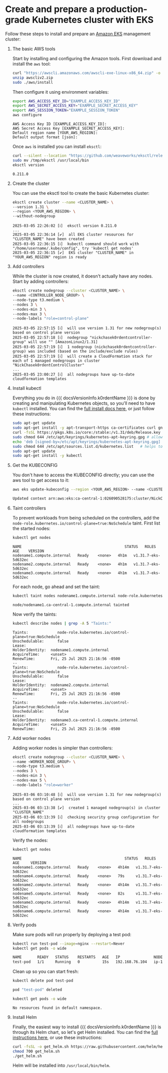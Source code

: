 # Create and prepare a production-grade Kubernetes cluster with EKS

Follow these steps to install and prepare an [Amazon EKS](https://ca-central-1.console.aws.amazon.com/eks/clusters) management cluster:

1. The basic AWS tools

     Start by installing and configuring the Amazon tools. First download and install the `aws` tool:

     ```bash
     curl "https://awscli.amazonaws.com/awscli-exe-linux-x86_64.zip" -o "awscliv2.zip"
     unzip awscliv2.zip
     sudo ./aws/install
     ```
     Then configure it using environment variables:

     ```bash
     export AWS_ACCESS_KEY_ID="EXAMPLE_ACCESS_KEY_ID"
     export AWS_SECRET_ACCESS_KEY="EXAMPLE_SECRET_ACCESS_KEY"
     export AWS_SESSION_TOKEN="EXAMPLE_SESSION_TOKEN"
     aws configure
     ```
     ```console
     AWS Access Key ID [EXAMPLE_ACCESS_KEY_ID]:
     AWS Secret Access Key [EXAMPLE_SECRET_ACCESS_KEY]:
     Default region name [YOUR_AWS_REGION]:
     Default output format [json]:
     ```
     Once `aws` is installed you can install `eksctl`:

     ```bash
     curl --silent --location "https://github.com/weaveworks/eksctl/releases/latest/download/eksctl_Linux_amd64.tar.gz" | tar xz -C /tmp
     sudo mv /tmp/eksctl /usr/local/bin
     eksctl version
     ```
     ```console
     0.211.0
     ```

1. Create the cluster

    You can use the eksctl tool to create the basic Kubernetes cluster:
    ```bash
    eksctl create cluster --name <CLUSTER_NAME> \
    --version 1.31 \
    --region <YOUR_AWS_REGION> \
    --without-nodegroup
    ```
    ```console
    2025-03-05 22:26:02 [ℹ]  eksctl version 0.211.0
    ...
    2025-03-05 22:36:14 [✔]  all EKS cluster resources for "CLUSTER_NAME" have been created
    2025-03-05 22:36:15 [ℹ]  kubectl command should work with "/home/username/.kube/config", try 'kubectl get nodes'
    2025-03-05 22:36:15 [✔]  EKS cluster "CLUSTER_NAME" in "YOUR_AWS_REGION" region is ready
    ```

1. Add controllers

    While the cluster is now created, it doesn't actually have any nodes.  Start by adding controllers:
    ```bash
    eksctl create nodegroup --cluster <CLUSTER_NAME> \
    --name <CONTROLLER_NODE_GROUP> \
    --node-type t3.medium \
    --nodes 3 \
    --nodes-min 3 \
    --nodes-max 3 \
    --node-labels "role=control-plane" 
    ```
    ```console
    2025-03-05 22:57:15 [ℹ]  will use version 1.31 for new nodegroup(s) based on control plane version
    2025-03-05 22:57:18 [ℹ]  nodegroup "nickchasek0rdentcontroller-group" will use "" [AmazonLinux2/1.31]
    2025-03-05 22:57:19 [ℹ]  1 nodegroup (nickchasek0rdentcontroller-group) was included (based on the include/exclude rules)
    2025-03-05 22:57:19 [ℹ]  will create a CloudFormation stack for each of 1 managed nodegroups in cluster "NickChasek0rdentControlCluster"
    ...
    2025-03-05 23:00:27 [ℹ]  all nodegroups have up-to-date cloudformation templates
    ```

1. Install kubectl

    Everything you do in {{{ docsVersionInfo.k0rdentName }}} is done by creating and manipulating Kubernetes objects, so you'll need to have `kubectl` installed. You can find the [full install docs here](https://kubernetes.io/docs/tasks/tools/install-kubectl-linux/), or just follow these instructions:

    ```bash
    sudo apt-get update
    sudo apt-get install -y apt-transport-https ca-certificates curl gnupg
    curl -fsSL https://pkgs.k8s.io/core:/stable:/v1.31/deb/Release.key | sudo gpg --dearmor -o /etc/apt/keyrings/kubernetes-apt-keyring.gpg
    sudo chmod 644 /etc/apt/keyrings/kubernetes-apt-keyring.gpg # allow unprivileged APT programs to read this keyring
    echo 'deb [signed-by=/etc/apt/keyrings/kubernetes-apt-keyring.gpg] https://pkgs.k8s.io/core:/stable:/v1.31/deb/ /' | sudo tee /etc/apt/sources.list.d/kubernetes.list
    sudo chmod 644 /etc/apt/sources.list.d/kubernetes.list   # helps tools such as command-not-found to work correctly
    sudo apt-get update
    sudo apt-get install -y kubectl
    ```

1. Get the KUBECONFIG

    You don't have to access the KUBECONFIG directly; you can use the aws tool to get access to it:

    ```bash
    aws eks update-kubeconfig --region <YOUR_AWS_REGION> --name <CLUSTER_NAME>
    ```
    ```bash
    Updated context arn:aws:eks:ca-central-1:026090528175:cluster/NickChasek0rdentControlCluster in /home/nick/.kube/config
    ```

1. Taint controllers

    To prevent workloads from being scheduled on the controllers, add the `node-role.kubernetes.io/control-plane=true:NoSchedule` taint. First list
    the started nodes:

    ```bash
    kubectl get nodes
    ```
    ```console
    NAME                                              STATUS   ROLES    AGE    VERSION
    nodename1.compute.internal   Ready    <none>   4h1m   v1.31.7-eks-5d632ec
    nodename2.compute.internal   Ready    <none>   4h1m   v1.31.7-eks-5d632ec
    nodename3.compute.internal   Ready    <none>   4h1m   v1.31.7-eks-5d632ec
    ```
    For each node, go ahead and set the taint:

    ```bash
    kubectl taint nodes nodename1.compute.internal node-role.kubernetes.io/control-plane=true:NoSchedule
    ```
    ```console
    node/nodename1.ca-central-1.compute.internal tainted
    ```
    Now verify the taints:
    ```bash
    kubectl describe nodes | grep -A 5 "Taints:"
    ```
    ```console
    Taints:             node-role.kubernetes.io/control-plane=true:NoSchedule
    Unschedulable:      false
    Lease:
    HolderIdentity:  nodename1.compute.internal
    AcquireTime:     <unset>
    RenewTime:       Fri, 25 Jul 2025 21:16:56 -0500
    --
    Taints:             node-role.kubernetes.io/control-plane=true:NoSchedule
    Unschedulable:      false
    Lease:
    HolderIdentity:  nodename2.compute.internal
    AcquireTime:     <unset>
    RenewTime:       Fri, 25 Jul 2025 21:16:56 -0500
    --
    Taints:             node-role.kubernetes.io/control-plane=true:NoSchedule
    Unschedulable:      false
    Lease:
    HolderIdentity:  nodename3.ca-central-1.compute.internal
    AcquireTime:     <unset>
    RenewTime:       Fri, 25 Jul 2025 21:16:56 -0500
    ```

1. Add worker nodes

    Adding worker nodes is simpler than controllers:

    ```bash
    eksctl create nodegroup --cluster <CLUSTER_NAME> \
    --name <WORKER_NODE_GROUP> \
    --node-type t3.medium \
    --nodes 3 \
    --nodes-min 3 \
    --nodes-max 5 \
    --node-labels "role=worker"
    ```
    ```console
    2025-03-06 03:10:48 [ℹ]  will use version 1.31 for new nodegroup(s) based on control plane version
    ...
    2025-03-06 03:13:38 [✔]  created 1 managed nodegroup(s) in cluster "CLUSTER_NAME"
    2025-03-06 03:13:39 [ℹ]  checking security group configuration for all nodegroups
    2025-03-06 03:13:39 [ℹ]  all nodegroups have up-to-date cloudformation templates
    ```
    Verify the nodes:
    ```bash
    kubectl get nodes
    ```
    ```console
    NAME                                              STATUS   ROLES    AGE     VERSION
    nodename1.compute.internal   Ready    <none>   4h14m   v1.31.7-eks-5d632ec
    nodename4.compute.internal   Ready    <none>   79s     v1.31.7-eks-5d632ec
    nodename2.compute.internal   Ready    <none>   4h14m   v1.31.7-eks-5d632ec
    nodename5.compute.internal   Ready    <none>   82s     v1.31.7-eks-5d632ec
    nodename3.compute.internal   Ready    <none>   4h14m   v1.31.7-eks-5d632ec
    nodename6.compute.internal   Ready    <none>   4h14m   v1.31.7-eks-5d632ec
    ```

1. Verify pods

    Make sure pods will run properly by deploying a test pod:
    ```bash
    kubectl run test-pod --image=nginx --restart=Never
    kubectl get pods -o wide
    ```
    ```bash
    NAME       READY   STATUS    RESTARTS   AGE   IP               NODE                                              NOMINATED NODE   READINESS GATES
    test-pod   1/1     Running   0          15s   192.168.76.104   ip-192-168-68-189.ca-central-1.compute.internal   <none>           <none>
    ```
    Clean up so you can start fresh:
    ```bash
    kubectl delete pod test-pod
    ```
    ```bash
    pod "test-pod" deleted
    ```
    ```bash
    kubectl get pods -o wide
    ```
    ```console
    No resources found in default namespace.
    ```

1. Install Helm

    Finally, the easiest way to install {{{ docsVersionInfo.k0rdentName }}} is through its Helm chart, so let's get Helm installed. You can find the [full instructions here](https://helm.sh/docs/intro/install/), or use these instructions:

    ```bash
    curl -fsSL -o get_helm.sh https://raw.githubusercontent.com/helm/helm/main/scripts/get-helm-3
    chmod 700 get_helm.sh
    ./get_helm.sh
    ```

    Helm will be installed into `/usr/local/bin/helm`.